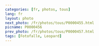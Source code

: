 ```yaml
---
categories: [fr, photos, tous]
lang: fr
layout: photo
next_photo: /fr/photos/tous/P0000455.html
picname: P0000456
prev_photo: /fr/photos/tous/P0000457.html
tags: [Fotofalle, Leopard]
---
```

